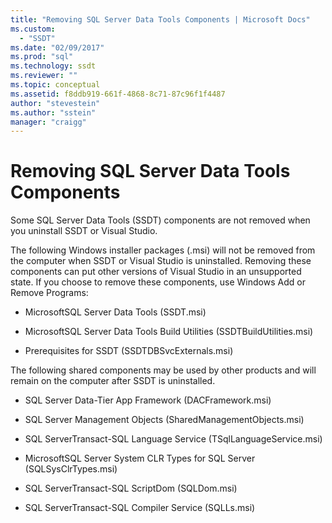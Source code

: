 ```yaml
---
title: "Removing SQL Server Data Tools Components | Microsoft Docs"
ms.custom: 
  - "SSDT"
ms.date: "02/09/2017"
ms.prod: "sql"
ms.technology: ssdt
ms.reviewer: ""
ms.topic: conceptual
ms.assetid: f8ddb919-661f-4868-8c71-87c96f1f4487
author: "stevestein"
ms.author: "sstein"
manager: "craigg"
---
```

# Removing SQL Server Data Tools Components
Some SQL Server Data Tools (SSDT) components are not removed when you uninstall SSDT or Visual Studio.  
  
The following Windows installer packages (.msi) will not be removed from the computer when SSDT or Visual Studio is uninstalled. Removing these components can put other versions of Visual Studio in an unsupported state. If you choose to remove these components, use Windows Add or Remove Programs:  
  
-   MicrosoftSQL Server Data Tools (SSDT.msi)  
  
-   MicrosoftSQL Server Data Tools Build Utilities (SSDTBuildUtilities.msi)  
  
-   Prerequisites for SSDT (SSDTDBSvcExternals.msi)  
  
The following shared components may be used by other products and will remain on the computer after SSDT is uninstalled.  
  
-   SQL Server Data-Tier App Framework (DACFramework.msi)  
  
-   SQL Server Management Objects (SharedManagementObjects.msi)  
  
-   SQL ServerTransact\-SQL Language Service (TSqlLanguageService.msi)  
  
-   MicrosoftSQL Server System CLR Types for SQL Server (SQLSysClrTypes.msi)  
  
-   SQL ServerTransact\-SQL ScriptDom (SQLDom.msi)  
  
-   SQL ServerTransact\-SQL Compiler Service (SQLLs.msi)  
  
